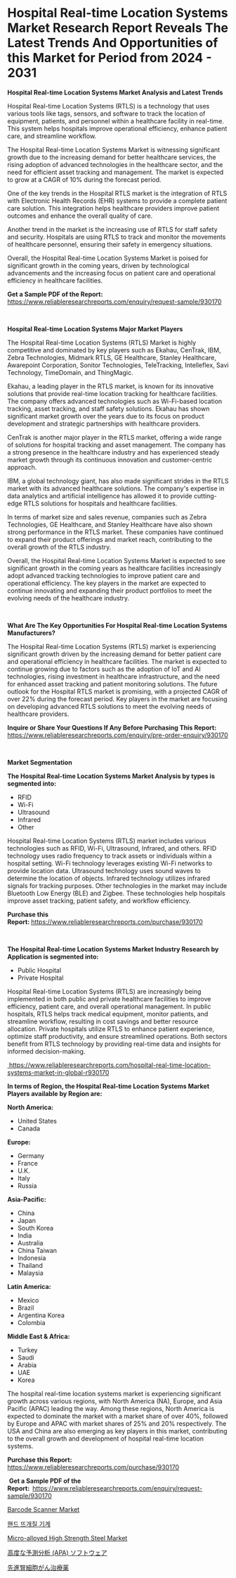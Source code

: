<p><h1>Hospital Real-time Location Systems Market Research Report Reveals The Latest Trends And Opportunities of this Market for Period from 2024 - 2031</h1></p><p><strong>Hospital Real-time Location Systems Market Analysis and Latest Trends</strong></p>
<p><p>Hospital Real-time Location Systems (RTLS) is a technology that uses various tools like tags, sensors, and software to track the location of equipment, patients, and personnel within a healthcare facility in real-time. This system helps hospitals improve operational efficiency, enhance patient care, and streamline workflow.</p><p>The Hospital Real-time Location Systems Market is witnessing significant growth due to the increasing demand for better healthcare services, the rising adoption of advanced technologies in the healthcare sector, and the need for efficient asset tracking and management. The market is expected to grow at a CAGR of 10% during the forecast period.</p><p>One of the key trends in the Hospital RTLS market is the integration of RTLS with Electronic Health Records (EHR) systems to provide a complete patient care solution. This integration helps healthcare providers improve patient outcomes and enhance the overall quality of care.</p><p>Another trend in the market is the increasing use of RTLS for staff safety and security. Hospitals are using RTLS to track and monitor the movements of healthcare personnel, ensuring their safety in emergency situations.</p><p>Overall, the Hospital Real-time Location Systems Market is poised for significant growth in the coming years, driven by technological advancements and the increasing focus on patient care and operational efficiency in healthcare facilities.</p></p>
<p><strong>Get a Sample PDF of the Report:&nbsp;</strong> <a href="https://www.reliableresearchreports.com/enquiry/request-sample/930170">https://www.reliableresearchreports.com/enquiry/request-sample/930170</a></p>
<p>&nbsp;</p>
<p><strong>Hospital Real-time Location Systems Major Market Players</strong></p>
<p><p>The Hospital Real-time Location Systems (RTLS) Market is highly competitive and dominated by key players such as Ekahau, CenTrak, IBM, Zebra Technologies, Midmark RTLS, GE Healthcare, Stanley Healthcare, Awarepoint Corporation, Sonitor Technologies, TeleTracking, Intelleflex, Savi Technology, TimeDomain, and ThingMagic. </p><p>Ekahau, a leading player in the RTLS market, is known for its innovative solutions that provide real-time location tracking for healthcare facilities. The company offers advanced technologies such as Wi-Fi-based location tracking, asset tracking, and staff safety solutions. Ekahau has shown significant market growth over the years due to its focus on product development and strategic partnerships with healthcare providers.</p><p>CenTrak is another major player in the RTLS market, offering a wide range of solutions for hospital tracking and asset management. The company has a strong presence in the healthcare industry and has experienced steady market growth through its continuous innovation and customer-centric approach.</p><p>IBM, a global technology giant, has also made significant strides in the RTLS market with its advanced healthcare solutions. The company's expertise in data analytics and artificial intelligence has allowed it to provide cutting-edge RTLS solutions for hospitals and healthcare facilities.</p><p>In terms of market size and sales revenue, companies such as Zebra Technologies, GE Healthcare, and Stanley Healthcare have also shown strong performance in the RTLS market. These companies have continued to expand their product offerings and market reach, contributing to the overall growth of the RTLS industry.</p><p>Overall, the Hospital Real-time Location Systems Market is expected to see significant growth in the coming years as healthcare facilities increasingly adopt advanced tracking technologies to improve patient care and operational efficiency. The key players in the market are expected to continue innovating and expanding their product portfolios to meet the evolving needs of the healthcare industry.</p></p>
<p>&nbsp;</p>
<p><strong>What Are The Key Opportunities For Hospital Real-time Location Systems Manufacturers?</strong></p>
<p><p>The Hospital Real-time Location Systems (RTLS) market is experiencing significant growth driven by the increasing demand for better patient care and operational efficiency in healthcare facilities. The market is expected to continue growing due to factors such as the adoption of IoT and AI technologies, rising investment in healthcare infrastructure, and the need for enhanced asset tracking and patient monitoring solutions. The future outlook for the Hospital RTLS market is promising, with a projected CAGR of over 22% during the forecast period. Key players in the market are focusing on developing advanced RTLS solutions to meet the evolving needs of healthcare providers.</p></p>
<p><strong>Inquire or Share Your Questions If Any Before Purchasing This Report:</strong> <a href="https://www.reliableresearchreports.com/enquiry/pre-order-enquiry/930170">https://www.reliableresearchreports.com/enquiry/pre-order-enquiry/930170</a></p>
<p>&nbsp;</p>
<p><strong>Market Segmentation</strong></p>
<p><strong>The Hospital Real-time Location Systems Market Analysis by types is segmented into:</strong></p>
<p><ul><li>RFID</li><li>Wi-Fi</li><li>Ultrasound</li><li>Infrared</li><li>Other</li></ul></p>
<p><p>Hospital Real-time Location Systems (RTLS) market includes various technologies such as RFID, Wi-Fi, Ultrasound, Infrared, and others. RFID technology uses radio frequency to track assets or individuals within a hospital setting. Wi-Fi technology leverages existing Wi-Fi networks to provide location data. Ultrasound technology uses sound waves to determine the location of objects. Infrared technology utilizes infrared signals for tracking purposes. Other technologies in the market may include Bluetooth Low Energy (BLE) and Zigbee. These technologies help hospitals improve asset tracking, patient safety, and workflow efficiency.</p></p>
<p><strong>Purchase this Report:&nbsp;</strong><a href="https://www.reliableresearchreports.com/purchase/930170">https://www.reliableresearchreports.com/purchase/930170</a></p>
<p>&nbsp;</p>
<p><strong>The Hospital Real-time Location Systems Market Industry Research by Application is segmented into:</strong></p>
<p><ul><li>Public Hospital</li><li>Private Hospital</li></ul></p>
<p><p>Hospital Real-time Location Systems (RTLS) are increasingly being implemented in both public and private healthcare facilities to improve efficiency, patient care, and overall operational management. In public hospitals, RTLS helps track medical equipment, monitor patients, and streamline workflow, resulting in cost savings and better resource allocation. Private hospitals utilize RTLS to enhance patient experience, optimize staff productivity, and ensure streamlined operations. Both sectors benefit from RTLS technology by providing real-time data and insights for informed decision-making.</p></p>
<p><a href="https://www.reliableresearchreports.com/hospital-real-time-location-systems-market-in-global-r930170">&nbsp;https://www.reliableresearchreports.com/hospital-real-time-location-systems-market-in-global-r930170</a></p>
<p><strong>In terms of Region, the Hospital Real-time Location Systems Market Players available by Region are:</strong></p>
<p>
    <p> <strong> North America: </strong>
        <ul>
            <li>United States</li>
            <li>Canada</li>
        </ul>
        </p> 
    <p> <strong> Europe: </strong>
        <ul>
            <li>Germany</li>
            <li>France</li>
            <li>U.K.</li>
            <li>Italy</li>
            <li>Russia</li>
        </ul>
        </p> 
    <p> <strong> Asia-Pacific: </strong>
        <ul>
            <li>China</li>
            <li>Japan</li>
            <li>South Korea</li>
            <li>India</li>
            <li>Australia</li>
            <li>China Taiwan</li>
            <li>Indonesia</li>
            <li>Thailand</li>
            <li>Malaysia</li>
        </ul>
        </p> 
    <p> <strong> Latin America: </strong>
        <ul>
            <li>Mexico</li>
            <li>Brazil</li>
            <li>Argentina Korea</li>
            <li>Colombia</li>
        </ul>
        </p> 
    <p> <strong> Middle East & Africa: </strong>
        <ul>
            <li>Turkey</li>
            <li>Saudi</li>
            <li>Arabia</li>
            <li>UAE</li>
            <li>Korea</li>
        </ul>
    </p>
    </p>
<p><p>The hospital real-time location systems market is experiencing significant growth across various regions, with North America (NA), Europe, and Asia Pacific (APAC) leading the way. Among these regions, North America is expected to dominate the market with a market share of over 40%, followed by Europe and APAC with market shares of 25% and 20% respectively. The USA and China are also emerging as key players in this market, contributing to the overall growth and development of hospital real-time location systems.</p></p>
<p><strong>Purchase this Report: </strong><a href="https://www.reliableresearchreports.com/purchase/930170">https://www.reliableresearchreports.com/purchase/930170</a></p>
<p>&nbsp;<strong>Get a Sample PDF of the Report:&nbsp;&nbsp;</strong><a href="https://www.reliableresearchreports.com/enquiry/request-sample/930170">https://www.reliableresearchreports.com/enquiry/request-sample/930170</a></p>
<p><strong></strong></p>
<p><p><a href="https://www.linkedin.com/pulse/barcode-scanner-market-trends-analysis-forecasted-period-ddc0f">Barcode Scanner Market</a></p><p><a href="https://github.com/apple8975768/Market-Research-Report-List-1/blob/main/871331677615.md">핸드 뜨개질 기계</a></p><p><a href="https://github.com/gladysalidde/Market-Research-Report-List-1/blob/main/micro-alloyed-high-strength-steel-market.md">Micro-alloyed High Strength Steel Market</a></p><p><a href="https://github.com/CarlieShields/Market-Research-Report-List-1/blob/main/907049083859.md">高度な予測分析 (APA) ソフトウェア</a></p><p><a href="https://github.com/HershelKris/Market-Research-Report-List-1/blob/main/819594883860.md">先進腎細胞がん治療薬</a></p></p>